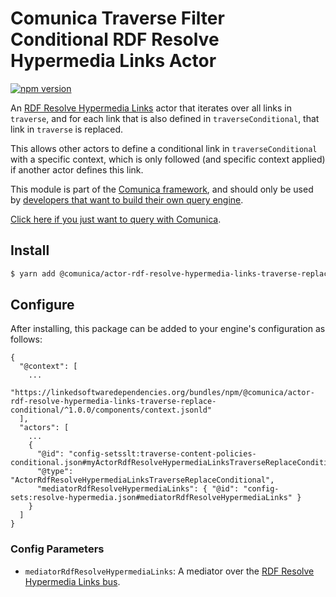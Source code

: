 # Comunica Traverse Filter Conditional RDF Resolve Hypermedia Links Actor

[![npm version](https://badge.fury.io/js/%40comunica%2Factor-rdf-resolve-hypermedia-links-traverse-replace-conditional.svg)](https://www.npmjs.com/package/@comunica/actor-rdf-resolve-hypermedia-links-traverse-replace-conditional)

An [RDF Resolve Hypermedia Links](https://github.com/comunica/comunica/tree/master/packages/bus-rdf-resolve-hypermedia-links)
actor that iterates over all links in `traverse`,
and for each link that is also defined in `traverseConditional`,
that link in `traverse` is replaced.

This allows other actors to define a conditional link in `traverseConditional` with a specific context,
which is only followed (and specific context applied) if another actor defines this link.

This module is part of the [Comunica framework](https://github.com/comunica/comunica),
and should only be used by [developers that want to build their own query engine](https://comunica.dev/docs/modify/).

[Click here if you just want to query with Comunica](https://comunica.dev/docs/query/).

## Install

```bash
$ yarn add @comunica/actor-rdf-resolve-hypermedia-links-traverse-replace-conditional
```

## Configure

After installing, this package can be added to your engine's configuration as follows:
```text
{
  "@context": [
    ...
    "https://linkedsoftwaredependencies.org/bundles/npm/@comunica/actor-rdf-resolve-hypermedia-links-traverse-replace-conditional/^1.0.0/components/context.jsonld"  
  ],
  "actors": [
    ...
    {
      "@id": "config-setsslt:traverse-content-policies-conditional.json#myActorRdfResolveHypermediaLinksTraverseReplaceConditional",
      "@type": "ActorRdfResolveHypermediaLinksTraverseReplaceConditional",
      "mediatorRdfResolveHypermediaLinks": { "@id": "config-sets:resolve-hypermedia.json#mediatorRdfResolveHypermediaLinks" }
    }
  ]
}
```

### Config Parameters

* `mediatorRdfResolveHypermediaLinks`: A mediator over the [RDF Resolve Hypermedia Links bus](https://github.com/comunica/comunica/tree/master/packages/bus-rdf-resolve-hypermedia-links).

